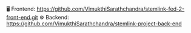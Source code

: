 🖥️ Frontend: https://github.com/VimukthiSarathchandra/stemlink-fed-2-front-end.git
⚙️ Backend: https://github.com/VimukthiSarathchandra/stemlink-project-back-end
